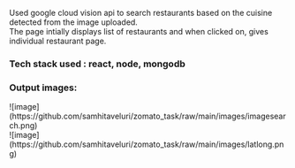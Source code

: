 
Used google cloud vision api to search restaurants based on the cuisine detected from the image uploaded.
<br>
The page intially displays list of restaurants and when clicked on, gives individual restaurant page.
<br>
<h3>Tech stack used : react, node, mongodb </h3>
<h3>Output images:</h3>
![image](https://github.com/samhitaveluri/zomato_task/raw/main/images/imagesearch.png)
<br>
![image](https://github.com/samhitaveluri/zomato_task/raw/main/images/latlong.png)



